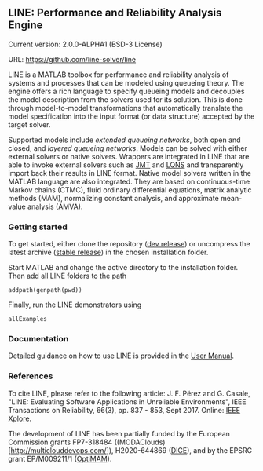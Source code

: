 ## LINE: Performance and Reliability Analysis Engine

Current version: 2.0.0-ALPHA1 (BSD-3 License)

URL: https://github.com/line-solver/line

LINE is a MATLAB toolbox for performance and reliability analysis of systems and processes that can be modeled using queueing theory. The engine offers a rich language to specify queueing models and decouples the model description from the solvers used for its solution. This is done through model-to-model transformations that automatically translate the model specification into the input format (or data structure) accepted by the target solver.

Supported models include *extended queueing networks*, both open and closed, and *layered queueing networks*. Models can be solved with either external solvers or native solvers. Wrappers are integrated in LINE that are able to invoke external solvers such as [JMT](http://jmt.sourceforge.net/) and [LQNS](http://www.sce.carleton.ca/rads/lqns/lqn-documentation/) and transparently import back their results in LINE format. Native model solvers written in the MATLAB language are also integrated. They are based on continuous-time Markov chains (CTMC), fluid ordinary differential equations, matrix analytic methods (MAM), normalizing constant analysis, and approximate mean-value analysis (AMVA). 

### Getting started

To get started, either clone the repository ([dev release](https://github.com/line-solver/line)) or uncompress the latest archive ([stable release](https://github.com/line-solver/line/releases)) in the chosen installation folder.

Start MATLAB and change the active directory to the installation folder. Then add all LINE folders to the path
```
addpath(genpath(pwd))
```
Finally, run the LINE demonstrators using
```
allExamples
```

### Documentation
Detailed guidance on how to use LINE is provided in the [User Manual](https://github.com/line-solver/line/raw/master/doc/LINE.pdf).

### References

To cite LINE, please refer to the following article: J. F. Pérez and G. Casale, "LINE: Evaluating Software Applications in Unreliable Environments", IEEE Transactions on Reliability, 66(3), pp. 837 - 853, Sept 2017. Online: [IEEE Xplore](http://ieeexplore.ieee.org/document/7843645/).

The development of LINE has been partially funded by the European Commission grants FP7-318484 ((MODAClouds)[http://multiclouddevops.com/]), H2020-644869 ([DICE](http://www.dice-h2020.eu/)), and by the EPSRC grant EP/M009211/1 ([OptiMAM](https://wp.doc.ic.ac.uk/optimam/)).
